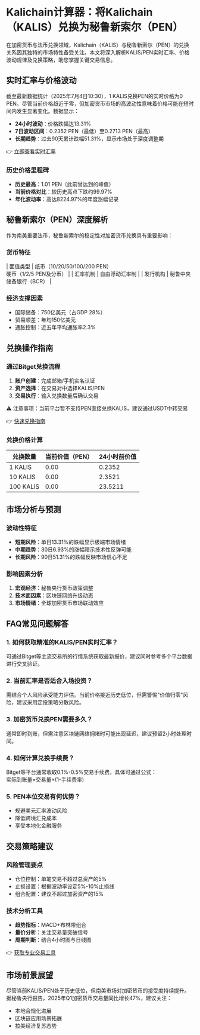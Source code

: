 # Kalichain计算器：将Kalichain（KALIS）兑换为秘鲁新索尔（PEN）

在加密货币与法币兑换领域，Kalichain（KALIS）与秘鲁新索尔（PEN）的兑换关系因其独特的市场特性备受关注。本文将深入解析KALIS/PEN实时汇率、价格波动规律及兑换策略，助您掌握关键交易信息。

## 实时汇率与价格波动

截至最新数据统计（2025年7月4日10:30），1 KALIS兑换PEN的实时价格为0 PEN。尽管当前价格趋近于零，但加密货币市场的高波动性意味着价格可能在短时间内发生显著变化。数据显示：

- **24小时波动**：价格跌幅达13.31%
- **7日波动区间**：0.2352 PEN（最低）至0.2713 PEN（最高）
- **长期趋势**：过去90天累计跌幅51.31%，显示市场处于深度调整期

👉 [立即查看实时汇率](https://bit.ly/okx_welcome)

### 历史价格里程碑
- **历史最高**：1.01 PEN（此前曾达到的峰值）
- **当前价格对比**：较历史高点下跌约99.97%
- **年化波动率**：高达8224.97%的年度涨幅记录

## 秘鲁新索尔（PEN）深度解析

作为南美重要法币，秘鲁新索尔的稳定性对加密货币兑换具有重要影响：

### 货币特征
| 面值类型 | 纸币（10/20/50/100/200 PEN）  
硬币（1/2/5 PEN及分币） |
| 汇率机制 | 自由浮动汇率制 |
| 发行机构 | 秘鲁中央储备银行（BCR） |

### 经济支撑因素
- 国际储备：750亿美元（占GDP 28%）
- 贸易顺差：年均150亿美元
- 通胀控制：近五年平均通胀率2.3%

## 兑换操作指南

### 通过Bitget兑换流程
1. **账户创建**：完成邮箱/手机实名认证
2. **资产选择**：在交易对中选择KALIS/PEN
3. **交易执行**：输入兑换数量后确认交易

⚠️ 注意事项：当前平台暂不支持PEN直接兑换KALIS，建议通过USDT中转交易

👉 [快速兑换指南](https://bit.ly/okx_welcome)

### 兑换价格计算
| 兑换数量 | 当前价值（PEN） | 24小时前价值 |
|----------|------------------|--------------|
| 1 KALIS  | 0.00             | 0.2352       |
| 10 KALIS | 0.00             | 2.3521       |
| 100 KALIS| 0.00             | 23.5211      |

## 市场分析与预测

### 波动性特征
- **短期风险**：单日13.31%的跌幅显示极端市场情绪
- **中期趋势**：30日6.93%的涨幅暗示技术性反弹可能
- **长期风险**：90日51.31%的跌幅反映市场信心不足

### 影响因素分析
1. **宏观经济**：秘鲁央行货币政策调整
2. **技术面因素**：区块链网络升级动态
3. **市场情绪**：全球加密货币市场联动效应

## FAQ常见问题解答

### 1. 如何获取精准的KALIS/PEN实时汇率？
可通过Bitget等主流交易所的行情系统获取最新报价，建议同时参考多个平台数据进行交叉验证。

### 2. 当前汇率是否适合入场投资？
需结合个人风险承受能力评估。当前价格接近历史低位，但需警惕"价值归零"风险，建议采用定投策略分散风险。

### 3. 加密货币兑换PEN需要多久？
通常即时到账，但需注意区块链网络拥堵时可能出现延迟，建议预留2小时处理时间。

### 4. 如何计算兑换手续费？
Bitget等平台通常收取0.1%-0.5%交易手续费，具体可通过公式：  
实际到账量=交易量×(1-手续费率)

### 5. PEN本位交易有何优势？
- 规避美元汇率波动风险
- 降低跨境汇兑成本
- 享受本地化金融服务

## 交易策略建议

### 风险管理要点
- 仓位控制：单笔交易不超过总资产的5%
- 止损设置：根据波动率设定5%-10%止损线
- 组合配置：建议不超过加密资产的15%

### 技术分析工具
- **趋势指标**：MACD+布林带组合
- **量价分析**：关注交易量突破信号
- **周期判断**：结合4小时图与日线图

👉 [获取专业交易工具](https://bit.ly/okx_welcome)

## 市场前景展望

尽管当前KALIS/PEN处于历史低位，但南美市场对加密货币的接受度持续提升。据秘鲁央行报告，2025年Q1加密货币交易量同比增长47%，建议关注：
- 本地合规化进展
- 区块链应用场景拓展
- 拉美经济复苏态势
